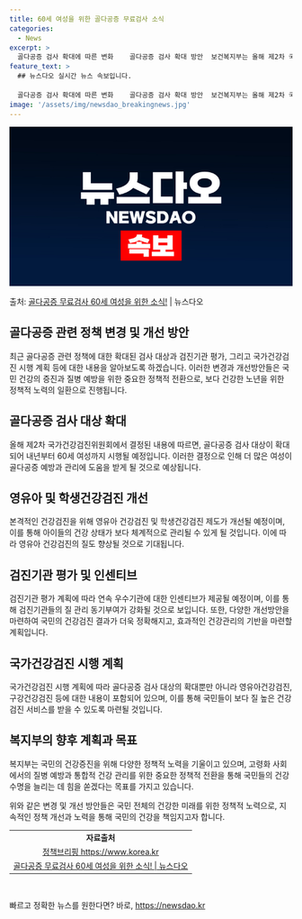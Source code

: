 ```yaml
---
title: 60세 여성을 위한 골다공증 무료검사 소식
categories:
  - News
excerpt: >
  골다공증 검사 확대에 따른 변화    골다공증 검사 확대 방안  보건복지부는 올해 제2차 국가건강검진위원회에…
feature_text: >
  ## 뉴스다오 실시간 뉴스 속보입니다.

  골다공증 검사 확대에 따른 변화    골다공증 검사 확대 방안  보건복지부는 올해 제2차 국가건강검진위원회에…
image: '/assets/img/newsdao_breakingnews.jpg'
---
```


![뉴스다오 속보](/assets/img/newsdao_breakingnews.jpg)

<p>출처: <a href="https://newsdao.kr/4602" rel="dofollow">골다공증 무료검사 60세 여성을 위한 소식!</a> | 뉴스다오</p>

<h2>골다공증 관련 정책 변경 및 개선 방안</h2>
<p data-ke-size="size16">최근 골다공증 관련 정책에 대한 확대된 검사 대상과 검진기관 평가, 그리고 국가건강검진 시행 계획 등에 대한 내용을 알아보도록 하겠습니다. 이러한 변경과 개선방안들은 국민 건강의 증진과 질병 예방을 위한 중요한 정책적 전환으로, 보다 건강한 노년을 위한 정책적 노력의 일환으로 진행됩니다.</p>

<h2>골다공증 검사 대상 확대</h2>
<p data-ke-size="size16">올해 제2차 국가건강검진위원회에서 결정된 내용에 따르면, 골다공증 검사 대상이 확대되어 내년부터 60세 여성까지 시행될 예정입니다. 이러한 결정으로 인해 더 많은 여성이 골다공증 예방과 관리에 도움을 받게 될 것으로 예상됩니다.</p>

<h2>영유아 및 학생건강검진 개선</h2>
<p data-ke-size="size16">본격적인 건강검진을 위해 영유아 건강검진 및 학생건강검진 제도가 개선될 예정이며, 이를 통해 아이들의 건강 상태가 보다 체계적으로 관리될 수 있게 될 것입니다. 이에 따라 영유아 건강검진의 질도 향상될 것으로 기대됩니다.</p>

<h2>검진기관 평가 및 인센티브</h2>
<p data-ke-size="size16">검진기관 평가 계획에 따라 연속 우수기관에 대한 인센티브가 제공될 예정이며, 이를 통해 검진기관들의 질 관리 동기부여가 강화될 것으로 보입니다. 또한, 다양한 개선방안을 마련하여 국민의 건강검진 결과가 더욱 정확해지고, 효과적인 건강관리의 기반을 마련할 계획입니다.</p>

<h2>국가건강검진 시행 계획</h2>
<p data-ke-size="size16">국가건강검진 시행 계획에 따라 골다공증 검사 대상의 확대뿐만 아니라 영유아건강검진, 구강건강검진 등에 대한 내용이 포함되어 있으며, 이를 통해 국민들이 보다 질 높은 건강검진 서비스를 받을 수 있도록 마련될 것입니다.</p>

<h2>복지부의 향후 계획과 목표</h2>
<p data-ke-size="size16">복지부는 국민의 건강증진을 위해 다양한 정책적 노력을 기울이고 있으며, 고령화 사회에서의 질병 예방과 통합적 건강 관리를 위한 중요한 정책적 전환을 통해 국민들의 건강 수명을 늘리는 데 힘을 쏟겠다는 목표를 가지고 있습니다.</p>

<p data-ke-size="size16">위와 같은 변경 및 개선 방안들은 국민 전체의 건강한 미래를 위한 정책적 노력으로, 지속적인 정책 개선과 노력을 통해 국민의 건강을 책임지고자 합니다.</p>

<table>
<tbody>
<tr>
<td style="text-align: center; height: 17px;"><b>자료출처</b></td>
</tr>
<tr>
<td style="text-align: center; height: 17px;"><a href="https://www.korea.kr">정책브리핑 https://www.korea.kr</a></td>
</tr>
<tr>
<td style="text-align: center; height: 17px;"><a href="https://newsdao.kr/4602">골다공증 무료검사 60세 여성을 위한 소식! | 뉴스다오</a></td>
</tr>
</tbody>
</table>
<p data-ke-size="size16">&nbsp;</p> 

빠르고 정확한 뉴스를 원한다면? 바로, <a href="https://newsdao.kr" rel="dofollow">https://newsdao.kr</a>


    
